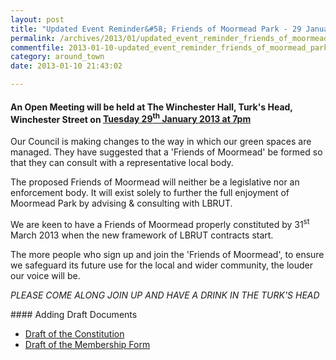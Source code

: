```yaml
---
layout: post
title: "Updated Event Reminder&#58; Friends of Moormead Park - 29 January 2013"
permalink: /archives/2013/01/updated_event_reminder_friends_of_moormead_park_29.html
commentfile: 2013-01-10-updated_event_reminder_friends_of_moormead_park_29
category: around_town
date: 2013-01-10 21:43:02

---
```


#### An Open Meeting will be held at The Winchester Hall, Turk's Head, Winchester Street on [Tuesday 29<sup>th</sup> January 2013 at 7pm](https://stmargarets.london/event/meeting/200705143740)

Our Council is making changes to the way in which our green spaces are managed. They have suggested that a 'Friends of Moormead' be formed so that they can consult with a representative local body.

The proposed Friends of Moormead will neither be a legislative nor an enforcement body. It will exist solely to further the full enjoyment of Moormead Park by advising & consulting with LBRUT.

We are keen to have a Friends of Moormead properly constituted by 31<sup>st</sup> March 2013 when the new framework of LBRUT contracts start.

The more people who sign up and join the 'Friends of Moormead', to ensure we safeguard its future use for the local and wider community, the louder our voice will be.

*PLEASE COME ALONG JOIN UP AND HAVE A DRINK IN THE TURK'S HEAD*

<div markdown="1" class="box">
#### Adding Draft Documents

-   [Draft of the Constitution](/assets/images/2013/FMM_Constitution_Ver_1.pdf)
-   [Draft of the Membership Form](/assets/images/2013/FMM_Draft_Membership_Form.pdf)

</div>
